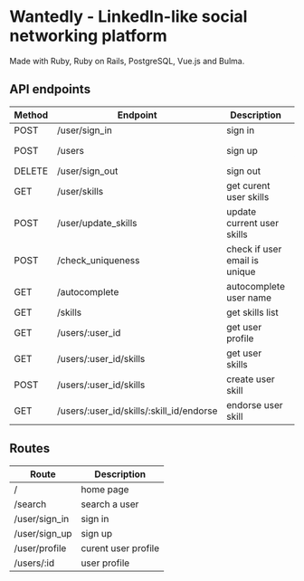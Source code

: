 # Wantedly - LinkedIn-like social networking platform

Made with Ruby, Ruby on Rails, PostgreSQL, Vue.js and Bulma.

## API endpoints

| Method | Endpoint                                 | Description                   | Response    |
| ------ | ---------------------------------------- | ----------------------------- | ----------- |
| POST   | /user/sign_in                            | sign in                       | 200 OK      |
| POST   | /users                                   | sign up                       | 201 Created |
| DELETE | /user/sign_out                           | sign out                      | 200 OK      |
| GET    | /user/skills                             | get curent user skills        | 200 OK      |
| POST   | /user/update_skills                      | update current user skills    | 200 OK      |
| POST   | /check_uniqueness                        | check if user email is unique | 200 OK      |
| GET    | /autocomplete                            | autocomplete user name        | 200 OK      |
| GET    | /skills                                  | get skills list               | 200 OK      |
| GET    | /users/:user_id                          | get user profile              | 200 OK      |
| GET    | /users/:user_id/skills                   | get user skills               | 200 OK      |
| POST   | /users/:user_id/skills                   | create user skill             | 201 Created |
| GET    | /users/:user_id/skills/:skill_id/endorse | endorse user skill            | 200 OK      |

## Routes

| Route         | Description         |
| ------------- | ------------------- |
| /             | home page           |
| /search       | search a user       |
| /user/sign_in | sign in             |
| /user/sign_up | sign up             |
| /user/profile | curent user profile |
| /users/:id    | user profile        |
